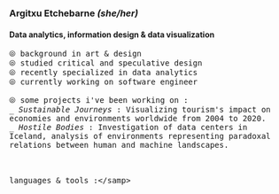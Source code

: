 ### Argitxu Etchebarne *(she/her)*
#### Data analytics, information design & data visualization
<samp>⦾ background in art & design\
⦾ studied critical and speculative design\
⦾ recently specialized in data analytics\
⦾ currently working on software engineer\
<br/>
⦾ some projects i've been working on :\
    _ *Sustainable Journeys* : Visualizing tourism's impact on economies and environments worldwide from 2004 to 2020.\
    _ *Hostile Bodies* : Investigation of data centers in Iceland, analysis of environments representing paradoxal relations between human and machine landscapes.\
<br/>
<br/>
<br/>languages & tools :\</samp>

